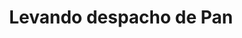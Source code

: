 ---
title: "Levando despacho de Pan"
url: /ciudad-autonoma-de-buenos-aires/levando-despacho-de-pan/
shop: panadería
---